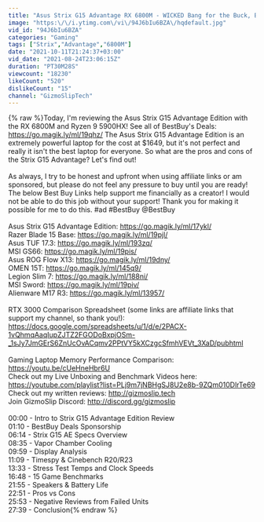 ```yaml
---
title: "Asus Strix G15 Advantage RX 6800M - WICKED Bang for the Buck, But NOT the Perfect Gaming Laptop"
image: "https:\/\/i.ytimg.com\/vi\/94J6bIu6BZA\/hqdefault.jpg"
vid_id: "94J6bIu6BZA"
categories: "Gaming"
tags: ["Strix","Advantage","6800M"]
date: "2021-10-11T21:24:37+03:00"
vid_date: "2021-08-24T23:06:15Z"
duration: "PT30M28S"
viewcount: "18230"
likeCount: "520"
dislikeCount: "15"
channel: "GizmoSlipTech"
---
```

{% raw %}Today, I'm reviewing the Asus Strix G15 Advantage Edition with the RX 6800M and Ryzen 9 5900HX! See all of BestBuy's Deals: <a rel="nofollow" target="blank" href="https://go.magik.ly/ml/19qhz/">https://go.magik.ly/ml/19qhz/</a> The Asus Strix G15 Advantage Edition is an extremely powerful laptop for the cost at $1649, but it's not perfect and really it isn't the best laptop for everyone. So what are the pros and cons of the Strix G15 Advantage? Let's find out!<br /><br />As always, I try to be honest and upfront when using affiliate links or am sponsored, but please do not feel any pressure to buy until you are ready! The below Best Buy Links help support me financially as a creator! I would not be able to do this job without your support! Thank you for making it possible for me to do this. #ad #BestBuy @BestBuy<br /><br />Asus Strix G15 Advantage Edition: <a rel="nofollow" target="blank" href="https://go.magik.ly/ml/17ykl/">https://go.magik.ly/ml/17ykl/</a><br />Razer Blade 15 Base: <a rel="nofollow" target="blank" href="https://go.magik.ly/ml/19pjl/">https://go.magik.ly/ml/19pjl/</a><br />Asus TUF 17.3: <a rel="nofollow" target="blank" href="https://go.magik.ly/ml/193zq/">https://go.magik.ly/ml/193zq/</a><br />MSI GS66: <a rel="nofollow" target="blank" href="https://go.magik.ly/ml/19pis/">https://go.magik.ly/ml/19pis/</a><br />Asus ROG Flow X13: <a rel="nofollow" target="blank" href="https://go.magik.ly/ml/19dny/">https://go.magik.ly/ml/19dny/</a><br />OMEN 15T: <a rel="nofollow" target="blank" href="https://go.magik.ly/ml/145q9/">https://go.magik.ly/ml/145q9/</a><br />Legion Slim 7: <a rel="nofollow" target="blank" href="https://go.magik.ly/ml/188ni/">https://go.magik.ly/ml/188ni/</a><br />MSI Sword: <a rel="nofollow" target="blank" href="https://go.magik.ly/ml/19piv/">https://go.magik.ly/ml/19piv/</a><br />Alienware M17 R3: <a rel="nofollow" target="blank" href="https://go.magik.ly/ml/13957/">https://go.magik.ly/ml/13957/</a><br /><br />RTX 3000 Comparison Spreadsheet (some links are affiliate links that support my channel, so thank you!): <a rel="nofollow" target="blank" href="https://docs.google.com/spreadsheets/u/1/d/e/2PACX-1vQhmqAaqIupZJTZ2FGODoBxpjOSm-_1sJy7JmGErS6ZnUcOvACqmv2PPtVY5kXCzgcSfmhVEVt_3XaD/pubhtml">https://docs.google.com/spreadsheets/u/1/d/e/2PACX-1vQhmqAaqIupZJTZ2FGODoBxpjOSm-_1sJy7JmGErS6ZnUcOvACqmv2PPtVY5kXCzgcSfmhVEVt_3XaD/pubhtml</a><br /><br />Gaming Laptop Memory Performance Comparison: <a rel="nofollow" target="blank" href="https://youtu.be/cUeHneHbr6U">https://youtu.be/cUeHneHbr6U</a><br />Check out my Live Unboxing and Benchmark Videos here: <a rel="nofollow" target="blank" href="https://youtube.com/playlist?list=PLj9m7jNBHgSJ8U2e8b-9ZQm010DlrTe69">https://youtube.com/playlist?list=PLj9m7jNBHgSJ8U2e8b-9ZQm010DlrTe69</a><br />Check out my written reviews: <a rel="nofollow" target="blank" href="http://gizmoslip.tech">http://gizmoslip.tech</a><br />Join GizmoSlip Discord: <a rel="nofollow" target="blank" href="http://discord.gg/gizmoslip">http://discord.gg/gizmoslip</a><br /><br />00:00 - Intro to Strix G15 Advantage Edition Review<br />01:10 - BestBuy Deals Sponsorship<br />06:14 - Strix G15 AE Specs Overview<br />08:35 - Vapor Chamber Cooling<br />09:59 - Display Analysis<br />11:09 - Timespy &amp; Cinebench R20/R23<br />13:33 - Stress Test Temps and Clock Speeds<br />16:48 - 15 Game Benchmarks<br />21:55 - Speakers &amp; Battery Life<br />22:51 - Pros vs Cons<br />25:53 - Negative Reviews from Failed Units<br />27:39 - Conclusion{% endraw %}
